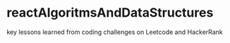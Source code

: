 # reactAlgoritmsAndDataStructures
key lessons learned from coding challenges on Leetcode and HackerRank
